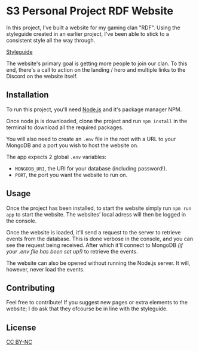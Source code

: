 # S3 Personal Project RDF Website
In this project, I've built a website for my gaming clan "RDF". Using the styleguide created in an earlier project, I've been able to stick to a consistent style all the way through.

[Styleguide](https://drive.google.com/file/d/1XVy6rx1y1riDMH6ZM-U4eCrJcttXw_y4/view?usp=sharing)

The website's primary goal is getting more people to join our clan. To this end, there's a call to action on the landing / hero and multiple links to the Discord on the website itself.

## Installation

To run this project, you'll need [Node.js](https://nodejs.org/en) and it's package manager NPM.

Once node js is downloaded, clone the project and run `npm install` in the terminal to download all the required packages.

You will also need to create an `.env` file in the root with a URL to your MongoDB and a port you wish to host the website on.

The app expects 2 global `.env` variables:

- `MONGODB_URI`, the URI for your database (including password!).
- `PORT`, the port you want the website to run on.

## Usage

Once the project has been installed, to start the website simply run `npm run app` to start the website. The websites' local adress will then be logged in the console.

Once the website is loaded, it'll send a request to the server to retrieve events from the database. This is done verbose in the console, and you can see the request being received. After which it'll connect to MongoDB _(if your .env file has been set up!)_ to retrieve the events.

The website can also be opened without running the Node.js server. It will, however, never load the events.

## Contributing
Feel free to contribute! If you suggest new pages or extra elements to the website; I do ask that they ofcourse be in line with the styleguide.

## License
[CC BY-NC](https://creativecommons.org/licenses/by-nc/4.0/deed.en)
